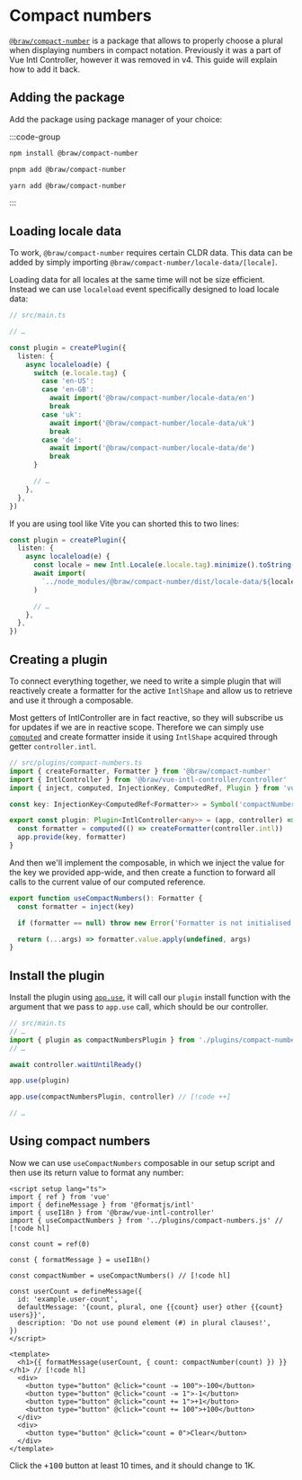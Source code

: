 # Compact numbers

[`@braw/compact-number`](https://npm.im/@braw/compact-number) is a package that
allows to properly choose a plural when displaying numbers in compact notation.
Previously it was a part of Vue Intl Controller, however it was removed in v4.
This guide will explain how to add it back.

## Adding the package

Add the package using package manager of your choice:

:::code-group

```sh [npm]
npm install @braw/compact-number
```

```sh [pnpm]
pnpm add @braw/compact-number
```

```sh [yarn]
yarn add @braw/compact-number
```

:::

## Loading locale data

To work, `@braw/compact-number` requires certain CLDR data. This data can be
added by simply importing `@braw/compact-number/locale-data/[locale]`.

Loading data for all locales at the same time will not be size efficient.
Instead we can use `localeload` event specifically designed to load locale data:

```ts
// src/main.ts

// …

const plugin = createPlugin({
  listen: {
    async localeload(e) {
      switch (e.locale.tag) {
        case 'en-US':
        case 'en-GB':
          await import('@braw/compact-number/locale-data/en')
          break
        case 'uk':
          await import('@braw/compact-number/locale-data/uk')
          break
        case 'de':
          await import('@braw/compact-number/locale-data/de')
          break
      }

      // …
    },
  },
})
```

If you are using tool like Vite you can shorted this to two lines:

```ts
const plugin = createPlugin({
  listen: {
    async localeload(e) {
      const locale = new Intl.Locale(e.locale.tag).minimize().toString()
      await import(
        `../node_modules/@braw/compact-number/dist/locale-data/${locale}.mjs`
      )

      // …
    },
  },
})
```

## Creating a plugin

To connect everything together, we need to write a simple plugin that will
reactively create a formatter for the active `IntlShape` and allow us to
retrieve and use it through a composable.

Most getters of IntlController are in fact reactive, so they will subscribe us
for updates if we are in reactive scope. Therefore we can simply use
[`computed`] and create formatter inside it using `IntlShape` acquired through
getter `controller.intl`.

[`computed`]: https://vuejs.org/api/reactivity-core.html#computed

```ts
// src/plugins/compact-numbers.ts
import { createFormatter, Formatter } from '@braw/compact-number'
import { IntlController } from '@braw/vue-intl-controller/controller'
import { inject, computed, InjectionKey, ComputedRef, Plugin } from 'vue'

const key: InjectionKey<ComputedRef<Formatter>> = Symbol('compactNumber')

export const plugin: Plugin<IntlController<any>> = (app, controller) => {
  const formatter = computed(() => createFormatter(controller.intl))
  app.provide(key, formatter)
}
```

And then we'll implement the composable, in which we inject the value for the
key we provided app-wide, and then create a function to forward all calls to the
current value of our computed reference.

```ts
export function useCompactNumbers(): Formatter {
  const formatter = inject(key)

  if (formatter == null) throw new Error('Formatter is not initialised')

  return (...args) => formatter.value.apply(undefined, args)
}
```

## Install the plugin

Install the plugin using [`app.use`], it will call our `plugin` install function
with the argument that we pass to `app.use` call, which should be our
controller.

[`app.use`]: https://vuejs.org/api/application.html#app-use

```ts
// src/main.ts
// …
import { plugin as compactNumbersPlugin } from './plugins/compact-numbers.js' // [!code ++]
// …

await controller.waitUntilReady()

app.use(plugin)

app.use(compactNumbersPlugin, controller) // [!code ++]

// …
```

## Using compact numbers

Now we can use `useCompactNumbers` composable in our setup script and then use
its return value to format any number:

<!-- prettier-ignore -->
```vue
<script setup lang="ts">
import { ref } from 'vue'
import { defineMessage } from '@formatjs/intl'
import { useI18n } from '@braw/vue-intl-controller'
import { useCompactNumbers } from '../plugins/compact-numbers.js' // [!code hl]

const count = ref(0)

const { formatMessage } = useI18n()

const compactNumber = useCompactNumbers() // [!code hl]

const userCount = defineMessage({
  id: 'example.user-count',
  defaultMessage: '{count, plural, one {{count} user} other {{count} users}}',
  description: 'Do not use pound element (#) in plural clauses!',
})
</script>

<template>
  <h1>{{ formatMessage(userCount, { count: compactNumber(count) }) }}</h1> // [!code hl]
  <div>
    <button type="button" @click="count -= 100">-100</button>
    <button type="button" @click="count -= 1">-1</button>
    <button type="button" @click="count += 1">+1</button>
    <button type="button" @click="count += 100">+100</button>
  </div>
  <div>
    <button type="button" @click="count = 0">Clear</button>
  </div>
</template>
```

Click the <kbd>+100</kbd> button at least 10 times, and it should change to 1K.
